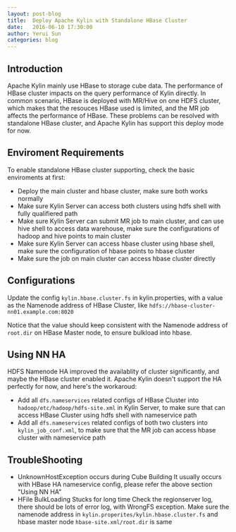 ```yaml
---
layout: post-blog
title:  Deploy Apache Kylin with Standalone HBase Cluster
date:   2016-06-10 17:30:00
author: Yerui Sun
categories: blog
---
```


## Introduction

Apache Kylin mainly use HBase to storage cube data. The performance of HBase cluster impacts on the query performance of Kylin directly. In common scenario, HBase is deployed with MR/Hive on one HDFS cluster, which makes that the resouces HBase used is limited, and the MR job affects the performance of HBase. These problems can be resolved with standalone HBase cluster, and Apache Kylin has support this deploy mode for now.

## Enviroment Requirements
To enable standalone HBase cluster supporting, check the basic enviroments at first:

 - Deploy the main cluster and hbase cluster, make sure both works normally
 - Make sure Kylin Server can access both clusters using hdfs shell with fully qualifiered path
 - Make sure Kylin Server can submit MR job to main cluster, and can use hive shell to access data warehouse, make sure the configurations of hadoop and hive points to main cluster
 - Make sure Kylin Server can access hbase cluster using hbase shell, make sure the configuration of hbase points to hbase cluster
 - Make sure the job on main cluster can access hbase cluster directly
 
## Configurations
Update the config `kylin.hbase.cluster.fs` in kylin.properties, with a value as the Namenode address of HBase Cluster, like `hdfs://hbase-cluster-nn01.example.com:8020`

Notice that the value should keep consistent with the Namenode address of `root.dir` on HBase Master node, to ensure bulkload into hbase.

## Using NN HA
HDFS Namenode HA improved the availablity of cluster significantly, and maybe the HBase cluster enabled it. Apache Kylin doesn't support the HA perfectly for now, and here's the workaroud:

 - Add all `dfs.nameservices` related configs of HBase Cluster into `hadoop/etc/hadoop/hdfs-site.xml` in Kylin Server, to make sure that can access HBase Cluster using hdfs shell with nameservice path
 - Add all `dfs.nameservices` related configs of both two clusters into `kylin_job_conf.xml`, to make sure that the MR job can access hbase cluster with nameservice path

## TroubleShooting
 - UnknownHostException occurs during Cube Building
   It usually occurs with HBase HA nameservice config, please refer the above section "Using NN HA"
 - HFile BulkLoading Stucks for long time
   Check the regionserver log, there should be lots of error log, with WrongFS exception. Make sure the namenode address in `kylin.properites/kylin.hbase.cluster.fs` and hbase master node `hbase-site.xml/root.dir` is same
